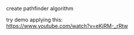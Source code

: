 

create pathfinder algorithm 

try demo applying this:  
https://www.youtube.com/watch?v=eKjRM-_rRtw